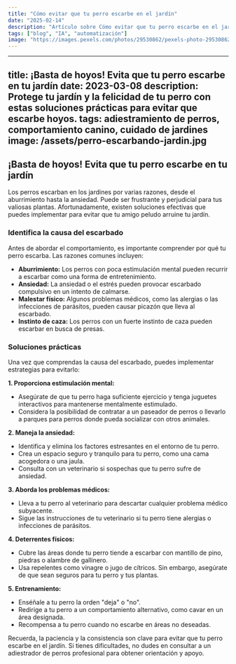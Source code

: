 ```yaml
---
title: "Cómo evitar que tu perro escarbe en el jardín"
date: "2025-02-14"
description: "Artículo sobre Cómo evitar que tu perro escarbe en el jardín"
tags: ["blog", "IA", "automatización"]
image: "https://images.pexels.com/photos/29530862/pexels-photo-29530862.jpeg?auto=compress&cs=tinysrgb&h=350"
---
```


---
title: ¡Basta de hoyos! Evita que tu perro escarbe en tu jardín
date: 2023-03-08
description: Protege tu jardín y la felicidad de tu perro con estas soluciones prácticas para evitar que escarbe hoyos.
tags: adiestramiento de perros, comportamiento canino, cuidado de jardines
image: /assets/perro-escarbando-jardin.jpg
---

## ¡Basta de hoyos! Evita que tu perro escarbe en tu jardín

Los perros escarban en los jardines por varias razones, desde el aburrimiento hasta la ansiedad. Puede ser frustrante y perjudicial para tus valiosas plantas. Afortunadamente, existen soluciones efectivas que puedes implementar para evitar que tu amigo peludo arruine tu jardín.

### Identifica la causa del escarbado

Antes de abordar el comportamiento, es importante comprender por qué tu perro escarba. Las razones comunes incluyen:

- **Aburrimiento:** Los perros con poca estimulación mental pueden recurrir a escarbar como una forma de entretenimiento.
- **Ansiedad:** La ansiedad o el estrés pueden provocar escarbado compulsivo en un intento de calmarse.
- **Malestar físico:** Algunos problemas médicos, como las alergias o las infecciones de parásitos, pueden causar picazón que lleva al escarbado.
- **Instinto de caza:** Los perros con un fuerte instinto de caza pueden escarbar en busca de presas.

### Soluciones prácticas

Una vez que comprendas la causa del escarbado, puedes implementar estrategias para evitarlo:

**1. Proporciona estimulación mental:**

- Asegúrate de que tu perro haga suficiente ejercicio y tenga juguetes interactivos para mantenerse mentalmente estimulado.
- Considera la posibilidad de contratar a un paseador de perros o llevarlo a parques para perros donde pueda socializar con otros animales.

**2. Maneja la ansiedad:**

- Identifica y elimina los factores estresantes en el entorno de tu perro.
- Crea un espacio seguro y tranquilo para tu perro, como una cama acogedora o una jaula.
- Consulta con un veterinario si sospechas que tu perro sufre de ansiedad.

**3. Aborda los problemas médicos:**

- Lleva a tu perro al veterinario para descartar cualquier problema médico subyacente.
- Sigue las instrucciones de tu veterinario si tu perro tiene alergias o infecciones de parásitos.

**4. Deterrentes físicos:**

- Cubre las áreas donde tu perro tiende a escarbar con mantillo de pino, piedras o alambre de gallinero.
- Usa repelentes como vinagre o jugo de cítricos. Sin embargo, asegúrate de que sean seguros para tu perro y tus plantas.

**5. Entrenamiento:**

- Enséñale a tu perro la orden "deja" o "no".
- Redirige a tu perro a un comportamiento alternativo, como cavar en un área designada.
- Recompensa a tu perro cuando no escarbe en áreas no deseadas.

Recuerda, la paciencia y la consistencia son clave para evitar que tu perro escarbe en el jardín. Si tienes dificultades, no dudes en consultar a un adiestrador de perros profesional para obtener orientación y apoyo.